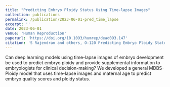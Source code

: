 ```yaml
---
title: "Predicting Embryo Ploidy Status Using Time-lapse Images"
collection: publications
permalink: /publication/2023-06-01-pred_time_lapse
excerpt: ''
date: 2023-06-01
venue: 'Human Reproduction'
paperurl: 'https://doi.org/10.1093/humrep/dead093.147'
citation: 'S Rajendran and others, O-120 Predicting Embryo Ploidy Status Using Time-lapse Images, Human Reproduction, Volume 38, Issue Supplement_1, June 2023, dead093.147, https://doi.org/10.1093/humrep/dead093.147'
---
```


Can deep learning models using time-lapse images of embryo development be used to predict embryo ploidy and provide supplemental information to embryologists for clinical decision-making? We developed a general MDBS-Ploidy model that uses time-lapse images and maternal age to predict embryo quality scores and ploidy status.